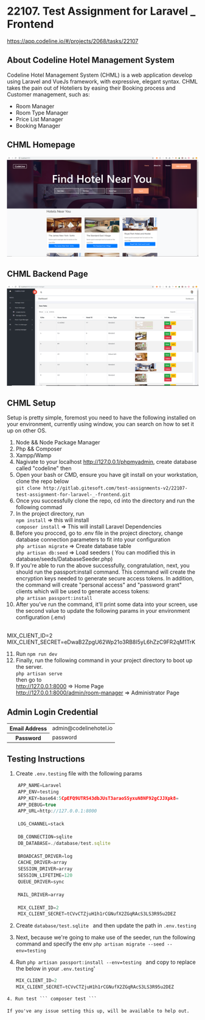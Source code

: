 # 22107. Test Assignment for Laravel _ Frontend 

https://app.codeline.io/#/projects/2068/tasks/22107

## About Codeline Hotel Management System
Codeline Hotel Management System (CHML) is a web application develop using Laravel and VueJs framework, with expressive, elegant syntax.
CHML takes the pain out of Hoteliers by easing their Booking process and Customer management, such as:

- Room Manager
- Room Type Manager
- Price List Manager
- Booking Manager

## CHML Homepage
<div align="center">
    <img src="public/images/hotel/home-page.PNG">
</div>

## CHML Backend Page
<div align="center">
    <img src="public/images/hotel/backend-page.PNG">
</div>

## CHML Setup
Setup is pretty simple, foremost you need to have the following installed on your environment, currently using window, you can search on how to set it up on other OS.
1. Node && Node Package Manager <br/>
2. Php && Composer <br/>
3. Xampp/Wamp <br/>
4. Nagivate to your localhost http://127.0.0.1/phpmyadmin, create database called "codeline" then <br/>
5. Open your bash or CMD, ensure you have git install on your workstation, clone the repo below <br/>
    ```git clone http://gitlab.gitesoft.com/test-assignments-v2/22107-test-assignment-for-laravel-_-frontend.git ``` <br/>
6. Once you successfully clone the repo, cd into the directory and run the following commad <br/>
7. In the project directory, run <br/>
    ``` npm install ``` => this will install <br/>
    ``` composer install ``` => This will install Laravel Dependencies
8. Before you procced, go to .env file in the project directory, change database connection parameters to fit into your configuration <br/>
    ``` php artisan migrate ```  => Create database table <br/>
    ``` php artisan db:seed ``` => Load seeders ( You can modified this in database/seeds/DatabaseSeeder.php) <br/>
9. If you're able to run the above successfully, congratulation, next, you should run the passport:install command. This command will create the encryption keys needed to generate secure access tokens. In addition, the command will create "personal access" and "password grant" clients which will be used to generate access tokens: <br/>
    ``` php artisan passport:install ``` <br/>
10. After you've run the command, it'll print some data into your screen, use the second value to update the following params in your environment configuration (.env) 
<br/>
MIX_CLIENT_ID=2 <br/>
MIX_CLIENT_SECRET=eDwaB2ZpgU62Wp21o3RB8I5yL6hZzC9FR2qM1TrK <br/>

11. Run ```npm run dev ``` <br/>
12. Finally, run the following command in your project directory to boot up the server. <br/>
    ``` php artisan serve ``` <br/>
then go to <br/>
    http://127.0.0.1:8000 => Home Page <br/>
    http://127.0.0.1:8000/admin/room-manager => Administrator Page <br/>

## Admin Login Credential
<table>
    <tr>
        <th>Email Address</th>
        <td> admin@codelinehotel.io </td>
    </tr>
    <tr>
        <th>Password</th>
        <td> password </td>
    </tr>
</table>

## Testing Instructions
1. Create ```.env.testing``` file with the following params

``` javascript
    APP_NAME=Laravel
    APP_ENV=testing
    APP_KEY=base64:5CpEFQ9UTR543dbJUsT3araoSSyxuN8NF92gCJJXpk8=
    APP_DEBUG=true
    APP_URL=http://127.0.0.1:8000

    LOG_CHANNEL=stack

    DB_CONNECTION=sqlite
    DB_DATABASE=./database/test.sqlite

    BROADCAST_DRIVER=log
    CACHE_DRIVER=array
    SESSION_DRIVER=array
    SESSION_LIFETIME=120
    QUEUE_DRIVER=sync

    MAIL_DRIVER=array
    
    MIX_CLIENT_ID=2
    MIX_CLIENT_SECRET=tCVvCTZjuH1h1rCGNufX2ZGqRAcS3LS3R95u2DEZ    
```
2. Create ```database/test.sqlite ``` and then update the path in ```.env.testing``` 
3. Next, because we're going to make use of the seeder, run the following command and specify the env
    ```php artisan migrate --seed --env=testing```
4. Run ```php artisan passport:install --env=testing ``` and copy to replace the below in your ```.env.testing```'

    ``` javascript 
   MIX_CLIENT_ID=2
   MIX_CLIENT_SECRET=tCVvCTZjuH1h1rCGNufX2ZGqRAcS3LS3R95u2DEZ
```
4. Run test ``` composer test ```

If you've any issue setting this up, will be available to help out.
